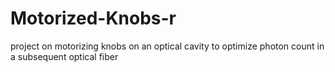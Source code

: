 # Motorized-Knobs-r
project on motorizing knobs on an optical cavity  to optimize photon count in a subsequent optical fiber
